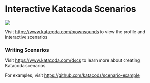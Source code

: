 # Interactive Katacoda Scenarios

[![](http://shields.katacoda.com/katacoda/brownsounds/count.svg)](https://www.katacoda.com/brownsounds "Get your profile on Katacoda.com")

Visit https://www.katacoda.com/brownsounds to view the profile and interactive scenarios

### Writing Scenarios
Visit https://www.katacoda.com/docs to learn more about creating Katacoda scenarios

For examples, visit https://github.com/katacoda/scenario-example
